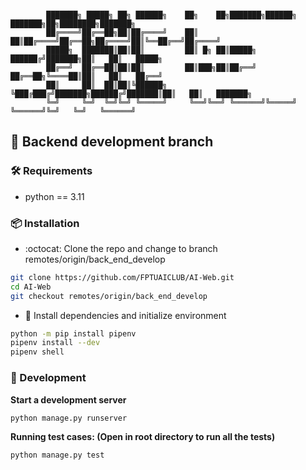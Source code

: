 ```

        ███████╗ █████╗ ██╗ ██████╗    ██╗    ██╗███████╗██████╗ ███████╗██╗████████╗███████╗
        ██╔════╝██╔══██╗██║██╔════╝    ██║    ██║██╔════╝██╔══██╗██╔════╝██║╚══██╔══╝██╔════╝
        █████╗  ███████║██║██║         ██║ █╗ ██║█████╗  ██████╔╝███████╗██║   ██║   █████╗  
        ██╔══╝  ██╔══██║██║██║         ██║███╗██║██╔══╝  ██╔══██╗╚════██║██║   ██║   ██╔══╝  
        ██║     ██║  ██║██║╚██████╗    ╚███╔███╔╝███████╗██████╔╝███████║██║   ██║   ███████╗
        ╚═╝     ╚═╝  ╚═╝╚═╝ ╚═════╝     ╚══╝╚══╝ ╚══════╝╚═════╝ ╚══════╝╚═╝   ╚═╝   ╚══════╝

```

## :robot: Backend development branch

### :hammer_and_wrench: Requirements

- python == 3.11

### :package: Installation

- :octocat: Clone the repo and change to branch remotes/origin/back_end_develop

```sh
git clone https://github.com/FPTUAICLUB/AI-Web.git
cd AI-Web
git checkout remotes/origin/back_end_develop
```

- :wrench: Install dependencies and initialize environment

```sh
python -m pip install pipenv
pipenv install --dev
pipenv shell
```

### :rocket: Development

__Start a development server__

```py
python manage.py runserver
```

__Running test cases: (Open in root directory to run all the tests)__

```py
python manage.py test
```
